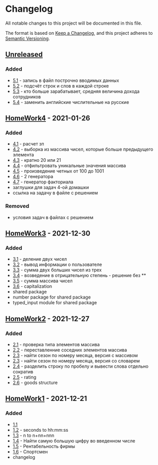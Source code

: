 # Changelog
All notable changes to this project will be documented in this file.

The format is based on [Keep a Changelog](https://keepachangelog.com/en/1.0.0/),
and this project adheres to [Semantic Versioning](https://semver.org/spec/v2.0.0.html).

## [Unreleased]
### Added
- [5.1](https://github.com/ArtemNikolaev/gb-hw/issues/30) - запись в файл построчно вводимых данных
- [5.2](https://github.com/ArtemNikolaev/gb-hw/issues/31) - подсчёт строк и слов в каждой строке 
- [5.3](https://github.com/ArtemNikolaev/gb-hw/issues/33) - кто больше зарабатывает, средняя величина дохода сотрудников
- [5.4](https://github.com/ArtemNikolaev/gb-hw/issues/34) - заменить английские числительные на русские

## [HomeWork4] - 2021-01-26
### Added
- [4.1](https://github.com/ArtemNikolaev/gb-hw/issues/22) - расчет зп
- [4.2](https://github.com/ArtemNikolaev/gb-hw/issues/23) - выборка из массива чисел, которые больше предыдущего элемента
- [4.3](https://github.com/ArtemNikolaev/gb-hw/issues/24) - кратно 20 или 21
- [4.4](https://github.com/ArtemNikolaev/gb-hw/issues/25) - отфильтровать уникальные значения массива
- [4.5](https://github.com/ArtemNikolaev/gb-hw/issues/26) - произведение четных от 100 до 1001
- [4.6](https://github.com/ArtemNikolaev/gb-hw/issues/27) - 2 генератора
- [4.7](https://github.com/ArtemNikolaev/gb-hw/issues/28) - генератор факториала
- заглушки для задач 4-ой домашки
- ссылка на задачу в файле с решением

### Removed
- условия задач в файлах с решением

## [HomeWork3] - 2021-12-30
### Added
- [3.1](https://github.com/ArtemNikolaev/gb-hw/issues/9) - деление двух чисел
- [3.2](https://github.com/ArtemNikolaev/gb-hw/issues/8) - вывод информации о пользователе
- [3.3](https://github.com/ArtemNikolaev/gb-hw/issues/7) - сумма двух больших чисел из трех
- [3.4](https://github.com/ArtemNikolaev/gb-hw/issues/4) - возведение в отрицательную степень - решение без **
- [3.5](https://github.com/ArtemNikolaev/gb-hw/issues/5) - сумма массива чисел
- [3.6](https://github.com/ArtemNikolaev/gb-hw/issues/6) - capitalization
- shared package
- number package for shared package
- typed_input module for shared package

## [HomeWork2] - 2021-12-27
### Added
- [2.1](https://github.com/ArtemNikolaev/gb-hw/issues/16) - проверка типа элементов массива
- [2.2](https://github.com/ArtemNikolaev/gb-hw/issues/17) - переставленние соседних элементов массива
- [2.3](https://github.com/ArtemNikolaev/gb-hw/issues/18) - найти сезон по номеру месяца, версия с массивом
- [2.3](https://github.com/ArtemNikolaev/gb-hw/issues/19) - найти сезон по номеру месяца, версия со словарем
- [2.4](https://github.com/ArtemNikolaev/gb-hw/issues/19) - разделить строку по пробелу и вывести слова отдельно сократив
- [2.5](https://github.com/ArtemNikolaev/gb-hw/issues/20) - rating
- [2.6](https://github.com/ArtemNikolaev/gb-hw/issues/21) - goods structure

## [HomeWork1] - 2021-12-21
### Added
- [1.1](https://github.com/ArtemNikolaev/gb-hw/issues/10)
- [1.2](https://github.com/ArtemNikolaev/gb-hw/issues/11) - seconds to hh:mm:ss
- [1.3](https://github.com/ArtemNikolaev/gb-hw/issues/12) - n to n+nn+nnn
- [1.4](https://github.com/ArtemNikolaev/gb-hw/issues/13) - Найти самую большую цифру во введенном числе
- [1.5](https://github.com/ArtemNikolaev/gb-hw/issues/14) - Рентабельность фирмы
- [1.6](https://github.com/ArtemNikolaev/gb-hw/issues/15) - Спортсмен
- changelog

[Unreleased]: https://github.com/ArtemNikolaev/gb-hw/compare/hw4...HEAD
[HomeWork4]: https://github.com/ArtemNikolaev/gb-hw/compare/hw3...hw4
[HomeWork3]: https://github.com/ArtemNikolaev/gb-hw/compare/hw2...hw3
[HomeWork2]: https://github.com/ArtemNikolaev/gb-hw/compare/hw1...hw2
[HomeWork1]: https://github.com/ArtemNikolaev/gb-hw/releases/tag/hw1